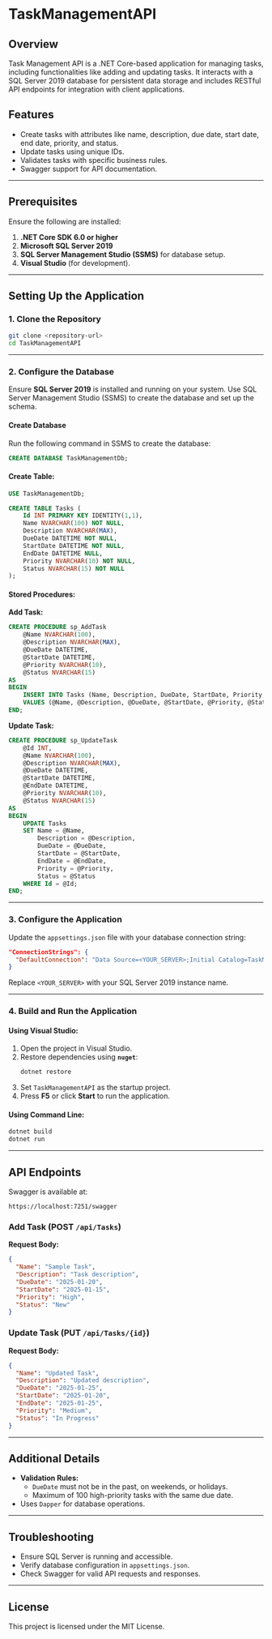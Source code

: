 # TaskManagementAPI

## Overview

Task Management API is a .NET Core-based application for managing tasks, including functionalities like adding and updating tasks. 
It interacts with a SQL Server 2019 database for persistent data storage and includes RESTful API endpoints for integration with client applications.

## Features

- Create tasks with attributes like name, description, due date, start date, end date, priority, and status.
- Update tasks using unique IDs.
- Validates tasks with specific business rules.
- Swagger support for API documentation.

---

## Prerequisites

Ensure the following are installed:

1. **.NET Core SDK 6.0 or higher**
2. **Microsoft SQL Server 2019**
3. **SQL Server Management Studio (SSMS)** for database setup.
4. **Visual Studio** (for development).

---

## Setting Up the Application

### 1. Clone the Repository

```bash
git clone <repository-url>
cd TaskManagementAPI
```

---

### 2. Configure the Database

Ensure **SQL Server 2019** is installed and running on your system. Use SQL Server Management Studio (SSMS) to create the database and set up the schema.

#### Create Database
Run the following command in SSMS to create the database:

```sql
CREATE DATABASE TaskManagementDb;
```

#### Create Table:
```sql
USE TaskManagementDb;

CREATE TABLE Tasks (
    Id INT PRIMARY KEY IDENTITY(1,1),
    Name NVARCHAR(100) NOT NULL,
    Description NVARCHAR(MAX),
    DueDate DATETIME NOT NULL,
    StartDate DATETIME NOT NULL,
    EndDate DATETIME NULL,
    Priority NVARCHAR(10) NOT NULL,
    Status NVARCHAR(15) NOT NULL
);
```

#### Stored Procedures:
**Add Task:**
```sql
CREATE PROCEDURE sp_AddTask
    @Name NVARCHAR(100),
    @Description NVARCHAR(MAX),
    @DueDate DATETIME,
    @StartDate DATETIME,
    @Priority NVARCHAR(10),
    @Status NVARCHAR(15)
AS
BEGIN
    INSERT INTO Tasks (Name, Description, DueDate, StartDate, Priority, Status)
    VALUES (@Name, @Description, @DueDate, @StartDate, @Priority, @Status);
END;
```

**Update Task:**
```sql
CREATE PROCEDURE sp_UpdateTask
    @Id INT,
    @Name NVARCHAR(100),
    @Description NVARCHAR(MAX),
    @DueDate DATETIME,
    @StartDate DATETIME,
    @EndDate DATETIME,
    @Priority NVARCHAR(10),
    @Status NVARCHAR(15)
AS
BEGIN
    UPDATE Tasks
    SET Name = @Name,
        Description = @Description,
        DueDate = @DueDate,
        StartDate = @StartDate,
        EndDate = @EndDate,
        Priority = @Priority,
        Status = @Status
    WHERE Id = @Id;
END;
```

---

### 3. Configure the Application

Update the `appsettings.json` file with your database connection string:

```json
"ConnectionStrings": {
  "DefaultConnection": "Data Source=<YOUR_SERVER>;Initial Catalog=TaskManagementDb;Integrated Security=True;TrustServerCertificate=True"
}
```

Replace `<YOUR_SERVER>` with your SQL Server 2019 instance name.

---

### 4. Build and Run the Application

#### Using Visual Studio:

1. Open the project in Visual Studio.
2. Restore dependencies using **`nuget`**:
   ```bash
   dotnet restore
   ```
3. Set `TaskManagementAPI` as the startup project.
4. Press **F5** or click **Start** to run the application.

#### Using Command Line:

```bash
dotnet build
dotnet run
```

---

## API Endpoints

Swagger is available at:

```
https://localhost:7251/swagger
```

### Add Task (POST `/api/Tasks`)

**Request Body:**
```json
{
  "Name": "Sample Task",
  "Description": "Task description",
  "DueDate": "2025-01-20",
  "StartDate": "2025-01-15",
  "Priority": "High",
  "Status": "New"
}
```

### Update Task (PUT `/api/Tasks/{id}`)

**Request Body:**
```json
{
  "Name": "Updated Task",
  "Description": "Updated description",
  "DueDate": "2025-01-25",
  "StartDate": "2025-01-20",
  "EndDate": "2025-01-25",
  "Priority": "Medium",
  "Status": "In Progress"
}
```

---

## Additional Details

- **Validation Rules:**
  - `DueDate` must not be in the past, on weekends, or holidays.
  - Maximum of 100 high-priority tasks with the same due date.
- Uses `Dapper` for database operations.

---

## Troubleshooting

- Ensure SQL Server is running and accessible.
- Verify database configuration in `appsettings.json`.
- Check Swagger for valid API requests and responses.

---

## License

This project is licensed under the MIT License.
